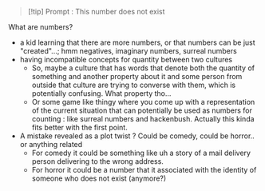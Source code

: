 >[!tip] Prompt : This number does not exist

What are numbers?

- a kid learning that there are more numbers, or that numbers can be just "created"...;  hmm negatives, imaginary numbers, surreal numbers
- having incompatible concepts for quantity between two cultures
	- So, maybe a culture that has words that denote both the quantity of something and another property about it and some person from outside that culture are trying to converse with them, which is potentially confusing. What property tho...
	- Or some game like thingy where you come up with a representation of the current situation that can potentially be used as numbers for counting : like surreal numbers and hackenbush. Actually this kinda fits better with the first point.
- A mistake revealed as a plot twist ?  Could be comedy, could be horror.. or anything related
	- For comedy it could be something like uh a story of a mail delivery person delivering to the wrong address.
	- For horror it could be a number that it associated with the identity of someone who does not exist (anymore?)


